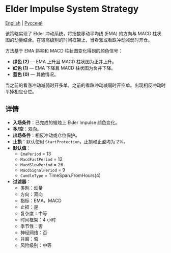 # Elder Impulse System Strategy
[English](README.md) | [Русский](README_ru.md)

该策略实现了 Elder 冲动系统，将指数移动平均线 (EMA) 的方向与 MACD 柱状图的动量结合。在较高级别的时间框架上，当看涨或看跌冲动减弱时开仓。

方法基于 EMA 斜率和 MACD 柱状图变化得到的颜色信号：
- **绿色 (2)** — EMA 上升且 MACD 柱状图为正并上升。
- **红色 (1)** — EMA 下降且 MACD 柱状图为负并下降。
- **蓝色 (0)** — 其他情况。

当之前的看涨冲动减弱时开多单，之前的看跌冲动减弱时开空单。出现相反冲动时平掉相应仓位。

## 详情

- **入场条件**：已完成的蜡烛上 Elder Impulse 颜色变化。
- **多/空**：双向。
- **出场条件**：相反冲动或仓位保护。
- **止损**：默认使用 `StartProtection`，止损和止盈均为 2%。
- **默认值**：
  - `EmaPeriod` = 13
  - `MacdFastPeriod` = 12
  - `MacdSlowPeriod` = 26
  - `MacdSignalPeriod` = 9
  - `CandleType` = TimeSpan.FromHours(4)
- **过滤器**：
  - 类别：动量
  - 方向：双向
  - 指标：EMA，MACD
  - 止损：是
  - 复杂度：中等
  - 时间框架：4 小时
  - 季节性：否
  - 神经网络：否
  - 背离：否
  - 风险级别：中等
